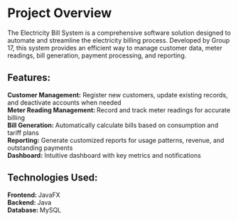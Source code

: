 <h1> Project Overview </h1>
The Electricity Bill System is a comprehensive software solution designed to automate and streamline the electricity billing process. Developed by Group 17, this system provides an efficient way to manage customer data, meter readings, bill generation, payment processing, and reporting.


<h2> Features:</h2>
  <b> Customer Management:</b> Register new customers, update existing records, and deactivate accounts when needed <br>
  <b> Meter Reading Management: </b> Record and track meter readings for accurate billing <br>
  <b> Bill Generation: </b> Automatically calculate bills based on consumption and tariff plans <br>
  <b> Reporting:</b> Generate customized reports for usage patterns, revenue, and outstanding payments <br>
  <b> Dashboard:</b> Intuitive dashboard with key metrics and notifications <br>


<h2> Technologies Used: </h2>
  <b> Frontend: </b> JavaFX <br>
  <b> Backend: </b> Java <br>
  <b> Database: </b> MySQL <br>




